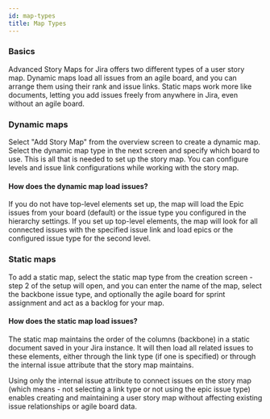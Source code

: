 ```yaml
---
id: map-types
title: Map Types
---
```


### Basics

Advanced Story Maps for Jira offers two different types of a user story map.
Dynamic maps load all issues from an agile board, and you can arrange them using their rank and issue links. Static maps work more like documents, letting you add issues freely from anywhere in Jira, even without an agile board.

### Dynamic maps

Select "Add Story Map" from the overview screen to create a dynamic map. Select the dynamic map type in the next screen and specify which board to use. This is all that is needed to set up the story map. You can configure levels and issue link configurations while working with the story map.

#### How does the dynamic map load issues?

If you do not have top-level elements set up, the map will load the Epic issues from your board (default) or the issue type you configured in the hierarchy settings.
If you set up top-level elements, the map will look for all connected issues with the specified issue link and load epics or the configured issue type for the second level.

### Static maps

To add a static map, select the static map type from the creation screen - step 2 of the setup will open, and you can enter the name of the map, select the backbone issue type, and optionally the agile board for sprint assignment and act as a backlog for your map.

#### How does the static map load issues?

The static map maintains the order of the columns (backbone) in a static document saved in your Jira instance. It will then load all related issues to these elements, either through the link type (if one is specified) or through the internal issue attribute that the story map maintains.

Using only the internal issue attribute to connect issues on the story map (which means - not selecting a link type or not using the epic issue type) enables creating and maintaining a user story map without affecting existing issue relationships or agile board data.